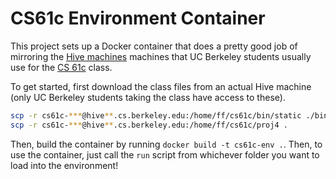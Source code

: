 # CS61c Environment Container
This project sets up a Docker container that does a pretty good job of mirroring the [Hive machines](https://www.ocf.berkeley.edu/~hkn/hivemind/) machines that UC Berkeley students usually use for the [CS 61c](https://cs61c.org/) class.

To get started, first download the class files from an actual Hive machine (only UC Berkeley students taking the class have access to these).

```bash
scp -r cs61c-***@hive**.cs.berkeley.edu:/home/ff/cs61c/bin/static ./bin
scp -r cs61c-***@hive**.cs.berkeley.edu:/home/ff/cs61c/proj4 .
```

Then, build the container by running `docker build -t cs61c-env .`. Then, to use the container, just call the `run` script from whichever folder you want to load into the environment!

